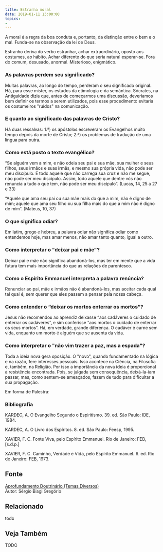 ```yaml
---
title: Estranha moral
date: 2019-01-11 13:00:00
topics: 
- 
---
```


A moral é a regra da boa conduta e, portanto, da distinção entre o
bem e o mal. Funda-se na observação da lei de Deus.

Estranho deriva do verbo estranhar, achar extraordinário, oposto aos costumes,
ao hábito. Achar diferente do que seria natural esperar-se. Fora do comum,
desusado, anormal. Misterioso, enigmático.

### As palavras perdem seu significado?
Muitas palavras, ao longo do tempo, perderam o seu significado original.
Há, para esse mister, os estudos da etimologia e da semântica. Sócrates,
na Antiguidade dizia que, antes de começarmos uma discussão, deveríamos
bem definir os termos a serem utilizados, pois esse procedimento
evitaria os costumeiros "ruídos" na comunicação.

### E quanto ao significado das palavras de Cristo?
Há duas ressalvas: 1.ª) os apóstolos escreveram os Evangelhos muito
tempo depois da morte de Cristo; 2.ª) os problemas de tradução de uma
língua para outra.

### Como está posto o texto evangélico?
“Se alguém vem a mim, e não odeia seu pai e sua mãe, sua mulher e seus
filhos, seus irmãos e suas irmãs, e mesmo sua própria vida, não pode ser
meu discípulo. E todo aquele que não carrega sua cruz e não me segue,
não pode ser meu discípulo. Assim, todo aquele que dentre vós não
renuncia a tudo o que tem, não pode ser meu discípulo”. (Lucas, 14, 25 a
27 e 33)

“Aquele que ama seu pai ou sua mãe mais do que a mim, não é digno de
mim; aquele que ama seu filho ou sua filha mais do que a mim não é digno
de mim”. (Mateus, 10, 37)

### O que significa odiar?
Em latim, grego e hebreu, a palavra odiar não significa odiar como
entendemos hoje, mas amar menos, não amar tanto quanto, igual a outro.

### Como interpretar o "deixar pai e mãe"?
Deixar pai e mãe não significa abandoná-los, mas ter em mente que a vida
futura tem mais importância do que as relações de parentesco.

### Como o Espírito Emmanuel interpreta a palavra renúncia?
Renunciar ao pai, mãe e irmãos não é abandoná-los, mas aceitar cada qual
tal qual é, sem querer que eles passem a pensar pela nossa cabeça.

### Como entender o “deixar os mortos enterrar os mortos”?
Jesus não recomendou ao aprendiz deixasse “aos cadáveres o cuidado de
enterrar os cadáveres”, e sim conferisse “aos mortos o cuidado de
enterrar os seus mortos”. Há, em verdade, grande diferença. O cadáver é
carne sem vida, enquanto um morto é alguém que se ausenta da vida.

### Como interpretar o "não vim trazer a paz, mas a espada"?
Toda a ideia nova gera oposição. O "novo", quando fundamentado na lógica
e na razão, fere interesses pessoais. Isso acontece na Ciência, na
Filosofia e, também, na Religião. Por isso a importância da nova ideia é
proporcional à resistência encontrada. Pois, se julgada sem
consequência, deixá-la-iam passar, mas, como sentem-se ameaçados, fazem
de tudo para dificultar a sua propagação.


Em forma de Palestra:

### Bibliografia
KARDEC, A. O Evangelho Segundo o Espiritismo. 39. ed. São Paulo: IDE,
1984.

KARDEC, A. O Livro dos Espíritos. 8. ed. São Paulo: Feesp, 1995.

XAVIER, F. C. Fonte Viva, pelo Espírito Emmanuel. Rio de Janeiro: FEB,
\[s.d.p.\]

XAVIER, F. C. Caminho, Verdade e Vida, pelo Espírito Emmanuel. 6. ed.
Rio de Janeiro: FEB, 1973.

## Fonte
[Aprofundamento Doutrinário (Temas Diversos)](https://sites.google.com/view/aprofundamentodoutrinario/estranha-moral)  
Autor: Sérgio Biagi Gregório



## Relacionado
todo

## Veja Também
TODO


